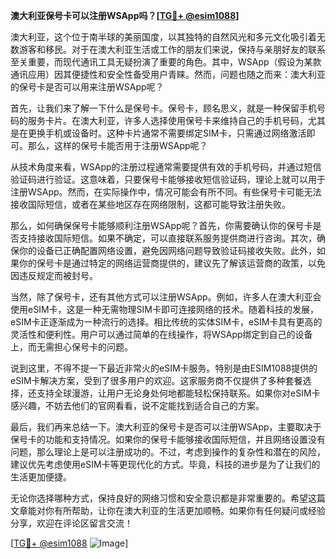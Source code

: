 **澳大利亚保号卡可以注册WSApp吗？[[TG💪+ @esim1088](https://t.me/s/esim1088)]**

澳大利亚，这个位于南半球的美丽国度，以其独特的自然风光和多元文化吸引着无数游客和移民。对于在澳大利亚生活或工作的朋友们来说，保持与亲朋好友的联系至关重要，而现代通讯工具无疑扮演了重要的角色。其中，WSApp（假设为某款通讯应用）因其便捷性和安全性备受用户青睐。然而，问题也随之而来：澳大利亚的保号卡是否可以用来注册WSApp呢？

首先，让我们来了解一下什么是保号卡。保号卡，顾名思义，就是一种保留手机号码的服务卡片。在澳大利亚，许多人选择使用保号卡来维持自己的手机号码，尤其是在更换手机或设备时。这种卡片通常不需要绑定SIM卡，只需通过网络激活即可。那么，这样的保号卡能否用于注册WSApp呢？

从技术角度来看，WSApp的注册过程通常需要提供有效的手机号码，并通过短信验证码进行验证。这意味着，只要保号卡能够接收短信验证码，理论上就可以用于注册WSApp。然而，在实际操作中，情况可能会有所不同。有些保号卡可能无法接收国际短信，或者在某些地区存在网络限制，这都可能导致注册失败。

那么，如何确保保号卡能够顺利注册WSApp呢？首先，你需要确认你的保号卡是否支持接收国际短信。如果不确定，可以直接联系服务提供商进行咨询。其次，确保你的设备已正确配置网络设置，避免因网络问题导致验证码接收失败。此外，如果你的保号卡是通过特定的网络运营商提供的，建议先了解该运营商的政策，以免因违反规定而被封号。

当然，除了保号卡，还有其他方式可以注册WSApp。例如，许多人在澳大利亚会使用eSIM卡，这是一种无需物理SIM卡即可连接网络的技术。随着科技的发展，eSIM卡正逐渐成为一种流行的选择。相比传统的实体SIM卡，eSIM卡具有更高的灵活性和便利性。用户可以通过简单的在线操作，将WSApp绑定到自己的设备上，而无需担心保号卡的问题。

说到这里，不得不提一下最近非常火的eSIM卡服务。特别是由ESIM1088提供的eSIM卡解决方案，受到了很多用户的欢迎。这家服务商不仅提供了多种套餐选择，还支持全球漫游，让用户无论身处何地都能轻松保持联系。如果你对eSIM卡感兴趣，不妨去他们的官网看看，说不定能找到适合自己的方案。

最后，我们再来总结一下。澳大利亚的保号卡是否可以注册WSApp，主要取决于保号卡的功能和支持情况。如果你的保号卡能够接收国际短信，并且网络设置没有问题，那么理论上是可以注册成功的。不过，考虑到操作的复杂性和潜在的风险，建议优先考虑使用eSIM卡等更现代化的方式。毕竟，科技的进步是为了让我们的生活更加便捷。

无论你选择哪种方式，保持良好的网络习惯和安全意识都是非常重要的。希望这篇文章能对你有所帮助，让你在澳大利亚的生活更加顺畅。如果你有任何疑问或经验分享，欢迎在评论区留言交流！

[[TG💪+ @esim1088](https://t.me/s/esim1088) ![Image](https://i.postimg.cc/4NQfJmqS/Snipaste-2025-05-13-00-14-12.png)]